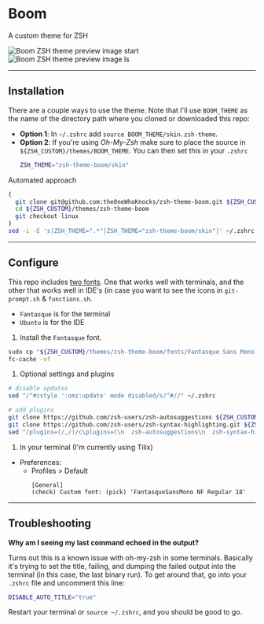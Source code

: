 # Boom

A custom theme for ZSH

![Boom ZSH theme preview image start](https://user-images.githubusercontent.com/344140/54869723-1bc80700-4d5a-11e9-8aae-ff31b88e9cad.png)
![Boom ZSH theme preview image ls](https://user-images.githubusercontent.com/344140/54869724-1bc80700-4d5a-11e9-85c0-27b09804871a.png)

---

## Installation

There are a couple ways to use the theme. Note that I'll use `BOOM_THEME` as the name
of the directory path where you cloned or downloaded this repo:

- **Option 1**: In `~/.zshrc` add `source BOOM_THEME/skin.zsh-theme`.
- **Option 2**: If you're using *Oh-My-Zsh* make sure to place the source in `${ZSH_CUSTOM}/themes/BOOM_THEME`. You can then set this in your `.zshrc`
  ```sh
  ZSH_THEME="zsh-theme-boom/skin"
  ```

Automated approach
```sh
(
  git clone git@github.com:the0neWhoKnocks/zsh-theme-boom.git ${ZSH_CUSTOM}/themes/zsh-theme-boom
  cd ${ZSH_CUSTOM}/themes/zsh-theme-boom
  git checkout linux
)
sed -i -E 's|ZSH_THEME=".*"|ZSH_THEME="zsh-theme-boom/skin"|' ~/.zshrc
```

---

## Configure

This repo includes [two fonts](./fonts). One that works well with terminals, and the other that works well in IDE's (in case you want to see the icons in `git-prompt.sh` & `functions.sh`.
- `Fantasque` is for the terminal
- `Ubuntu` is for the IDE

1. Install the `Fantasque` font.
  ```sh
  sudo cp "${ZSH_CUSTOM}/themes/zsh-theme-boom/fonts/Fantasque Sans Mono Regular Nerd Font Complete Mono Windows Compatible.ttf" /usr/share/fonts/TTF/
  fc-cache -vf
  ```
1. Optional settings and plugins
  ```sh
  # disable updates
  sed "/^#zstyle ':omz:update' mode disabled/s/^#//" ~/.zshrc
  
  # add plugins
  git clone https://github.com/zsh-users/zsh-autosuggestions ${ZSH_CUSTOM}/plugins/zsh-autosuggestions
  git clone https://github.com/zsh-users/zsh-syntax-highlighting.git ${ZSH_CUSTOM}/plugins/zsh-syntax-highlighting
  sed "/plugins=(/,/)/c\plugins=(\n  zsh-autosuggestions\n  zsh-syntax-highlighting\n)" ~/.zshrc
  ```
1. In your terminal (I'm currently using Tilix)
  - Preferences:
    - Profiles > Default
      ```
      [General]
      (check) Custom font: (pick) 'FantasqueSansMono NF Regular 18'
      ```

---

## Troubleshooting

**Why am I seeing my last command echoed in the output?**

Turns out this is a known issue with oh-my-zsh in some terminals. Basically
it's trying to set the title, failing, and dumping the failed output into the
terminal (in this case, the last binary run).
To get around that, go into your `.zshrc` file and uncomment this line:
```sh
DISABLE_AUTO_TITLE="true"
```
Restart your terminal or `source ~/.zshrc`, and you should be good to go.

